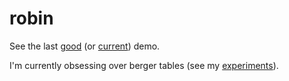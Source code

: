 # robin

See the last [good](https://raw.githack.com/dejbug/robin/da00b65/site/index.html) (or [current](https://raw.githack.com/dejbug/robin/main/site/index.html)) demo.

I'm currently obsessing over berger tables (see my [experiments](https://raw.githack.com/dejbug/robin/adbdc07/site/berger/tables.html)).
